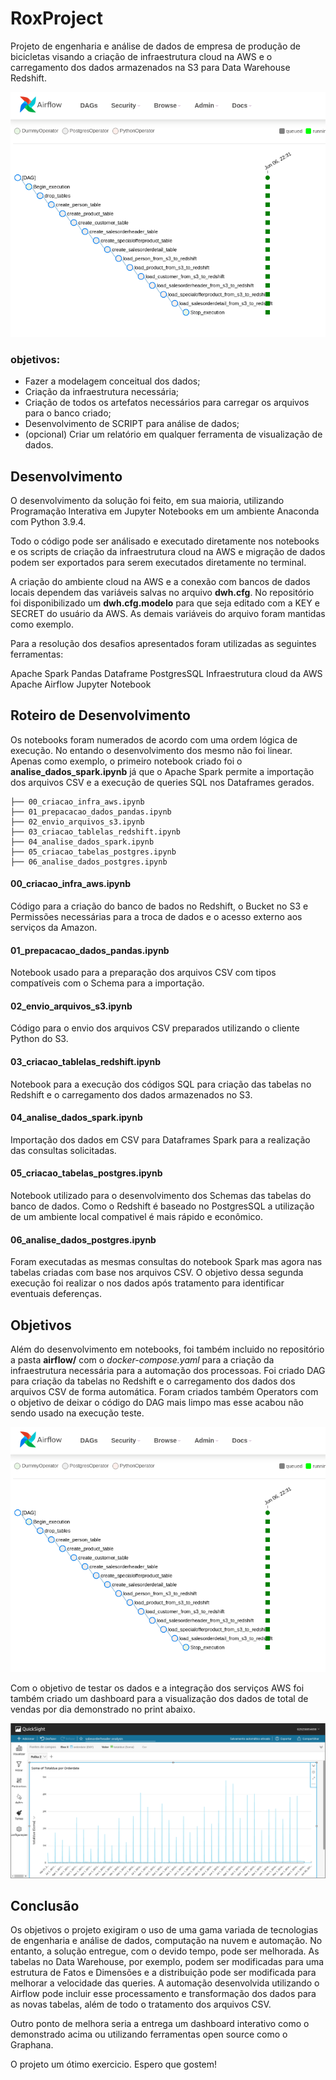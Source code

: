 # RoxProject

Projeto de engenharia e análise de dados de empresa de produção de bicicletas visando a criação de infraestrutura cloud na AWS e o carregamento dos dados armazenados na S3 para Data Warehouse Redshift. 

![airflow dag execution](https://github.com/elmarculino/roxproject/blob/master/images/airflow_stage_execution.png?raw=true)

### objetivos:

- Fazer a modelagem conceitual dos dados;
- Criação da infraestrutura necessária;
- Criação de todos os artefatos necessários para carregar os arquivos para o banco criado;
- Desenvolvimento de SCRIPT para análise de dados;
- (opcional) Criar um relatório em qualquer ferramenta de visualização de dados.

## Desenvolvimento

O desenvolvimento da solução foi feito, em sua maioria, utilizando Programação Interativa em Jupyter Notebooks em um ambiente Anaconda com Python 3.9.4. 

Todo o código pode ser análisado e executado diretamente nos notebooks e os scripts de criação da infraestrutura cloud na AWS e migração de dados podem ser exportados para serem executados diretamente no terminal.

A criação do ambiente cloud na AWS e a conexão com bancos de dados locais dependem das variáveis salvas no arquivo __dwh.cfg__. No repositório foi disponibilizado um __dwh.cfg.modelo__ para que seja editado com a KEY e SECRET do usuário da AWS. As demais variáveis do arquivo foram mantidas como exemplo.

Para a resolução dos desafios apresentados foram utilizadas as seguintes ferramentas: 

Apache Spark
Pandas Dataframe
PostgresSQL
Infraestrutura cloud da AWS
Apache Airflow 
Jupyter Notebook

## Roteiro de Desenvolvimento

Os notebooks foram numerados de acordo com uma ordem lógica de execução. No entando o desenvolvimento dos mesmo não foi linear. Apenas como exemplo, o primeiro notebook criado foi o __analise_dados_spark.ipynb__ já que o Apache Spark permite a importação dos arquivos CSV e a execução de queries SQL nos Dataframes gerados.

    ├── 00_criacao_infra_aws.ipynb
    ├── 01_prepacacao_dados_pandas.ipynb
    ├── 02_envio_arquivos_s3.ipynb
    ├── 03_criacao_tablelas_redshift.ipynb
    ├── 04_analise_dados_spark.ipynb
    ├── 05_criacao_tabelas_postgres.ipynb
    ├── 06_analise_dados_postgres.ipynb

#### 00_criacao_infra_aws.ipynb
    
Código para a criação do banco de bados no Redshift, o Bucket no S3 e Permissões necessárias para a troca de dados e o acesso externo aos serviços da Amazon.

#### 01_prepacacao_dados_pandas.ipynb

Notebook usado para a preparação dos arquivos CSV com tipos compatíveis com o Schema para a importação.

#### 02_envio_arquivos_s3.ipynb

Código para o envio dos arquivos CSV preparados utilizando o cliente Python do S3.

#### 03_criacao_tablelas_redshift.ipynb

Notebook para a execução dos códigos SQL para criação das tabelas no Redshift e o carregamento dos dados armazenados no S3.

#### 04_analise_dados_spark.ipynb

Importação dos dados em CSV para Dataframes Spark para a realização das consultas solicitadas.

#### 05_criacao_tabelas_postgres.ipynb

Notebook utilizado para o desenvolvimento dos Schemas das tabelas do banco de dados. Como o Redshift é baseado no PostgresSQL a utilização de um ambiente local compativel é mais rápido e econômico.

#### 06_analise_dados_postgres.ipynb

Foram executadas as mesmas consultas do notebook Spark mas agora nas tabelas criadas com base nos arquivos CSV. O objetivo dessa segunda execução foi realizar o nos dados após tratamento para identificar eventuais deferenças.

## Objetivos

Além do desenvolvimento em notebooks, foi também incluido no repositório a pasta __airflow/__ com o _docker-compose.yaml_ para a criação da infraestrutura necessária para a automação dos processoas. Foi criado DAG para criação da tabelas no Redshift e o carregamento dos dados dos arquivos CSV de forma automática. Foram criados também Operators com o objetivo de deixar o código do DAG mais limpo mas esse acabou não sendo usado na execução teste.


![airflow dag execution](https://github.com/elmarculino/roxproject/blob/master/images/airflow_stage_execution.png?raw=true)

Com o objetivo de testar os dados e a integração dos serviços AWS foi 
também criado um dashboard para a visualização dos dados de total de vendas por dia demonstrado no print abaixo.

![quicksight dashboard](https://github.com/elmarculino/roxproject/blob/master/images/dashboard_quicksight.png?raw=true)

## Conclusão

Os objetivos o projeto exigiram o uso de uma gama variada de tecnologias de engenharia e análise de dados, computação na nuvem e automação.  No entanto, a solução entregue, com o devido tempo, pode ser melhorada. As tabelas no Data Warehouse, por exemplo,  podem ser modificadas para uma estrutura de Fatos e Dimensões e a distribuição pode ser modificada para melhorar a velocidade das queries. A automação desenvolvida utilizando o Airflow pode incluir esse processamento e transformação dos dados para as novas tabelas, além de todo o tratamento dos arquivos CSV.

Outro ponto de melhora seria a entrega um dashboard interativo como o demonstrado acima ou utilizando ferramentas open source como o Graphana.  

O projeto um ótimo exercicio. Espero que gostem!
